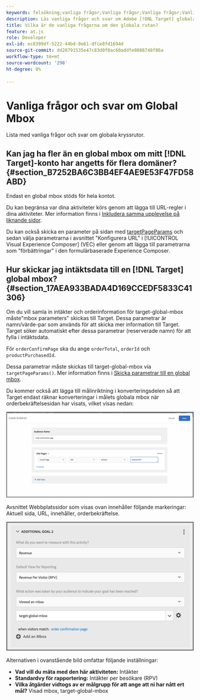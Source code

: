 ```yaml
---
keywords: felsökning;vanliga frågor;Vanliga frågor;Vanliga frågor;Vanliga frågor;global;global mbox
description: Läs vanliga frågor och svar om Adobe [!DNL Target] globala kryssrutor.
title: Vilka är de vanliga frågorna om den globala rutan?
feature: at.js
role: Developer
exl-id: ec8399df-5222-44bd-9e61-dfce8fd1694d
source-git-commit: dd20791535e47c83d0f0ac60addfe0888748f86a
workflow-type: tm+mt
source-wordcount: '298'
ht-degree: 0%

---
```


# Vanliga frågor och svar om Global Mbox

Lista med vanliga frågor och svar om globala kryssrutor.

## Kan jag ha fler än en global mbox om mitt [!DNL Target]-konto har angetts för flera domäner? {#section_B7252BA6C3BB4EF4AE9E53F47FD58ABD}

Endast en global mbox stöds för hela kontot.

Du kan begränsa var dina aktiviteter körs genom att lägga till URL-regler i dina aktiviteter. Mer information finns i [Inkludera samma upplevelse på liknande sidor](/help/c-experiences/c-visual-experience-composer/temtest.md#task_2539D51A18044F82B0D9895636546781).

Du kan också skicka en parameter på sidan med [targetPageParams](/help/c-implementing-target/c-implementing-target-for-client-side-web/targetpageparams.md) och sedan välja parametrarna i avsnittet &quot;Konfigurera URL&quot; i [!UICONTROL Visual Experience Composer] (VEC) eller genom att lägga till parametrarna som &quot;förbättringar&quot; i den formulärbaserade Experience Composer.

## Hur skickar jag intäktsdata till en [!DNL Target] global mbox? {#section_17AEA933BADA4D169CCEDF5833C41306}

Om du vill samla in intäkter och orderinformation för target-global-mbox måste&quot;mbox parameters&quot; skickas till Target. Dessa parametrar är namn/värde-par som används för att skicka mer information till Target. Target söker automatiskt efter dessa parametrar (reserverade namn) för att fylla i intäktsdata.

För `orderConfirmPage` ska du ange `orderTotal`, `orderId` och `productPurchasedId`.

Dessa parametrar måste skickas till target-global-mbox via `targetPageParams()`. Mer information finns i [Skicka parametrar till en global mbox](/help/c-implementing-target/c-implementing-target-for-client-side-web/t-mbox-download/c-understanding-global-mbox/pass-parameters-to-global-mbox.md#concept_33362A04146C4E3C8E7089B65F38B5E5).

Du kommer också att lägga till målinriktning i konverteringsdelen så att Target endast räknar konverteringar i målets globala mbox när orderbekräftelsesidan har visats, vilket visas nedan:

![](assets/revenue1.png)

Avsnittet Webbplatssidor som visas ovan innehåller följande markeringar: Aktuell sida, URL, innehåller, orderbekräftelse.

![](assets/revenue2.png)

Alternativen i ovanstående bild omfattar följande inställningar:

* **Vad vill du mäta med den här aktiviteten:** Intäkter
* **Standardvy för rapportering:** Intäkter per besökare (RPV)
* **Vilka åtgärder vidtogs av er målgrupp för att ange att ni har nått ert mål?** Visad mbox, target-global-mbox
